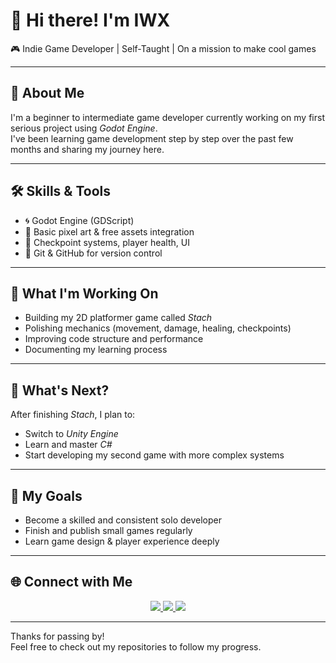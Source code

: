 
# 👋 Hi there! I'm IWX

🎮 Indie Game Developer | Self-Taught | On a mission to make cool games

---

## 🧠 About Me

I'm a beginner to intermediate game developer currently working on my first serious project using *Godot Engine*.  
I've been learning game development step by step over the past few months and sharing my journey here.

---

## 🛠 Skills & Tools

- 🌀 Godot Engine (GDScript)
- 🎨 Basic pixel art & free assets integration
- 🔁 Checkpoint systems, player health, UI
- 💾 Git & GitHub for version control

---

## 🎯 What I'm Working On

- Building my 2D platformer game called *Stach*
- Polishing mechanics (movement, damage, healing, checkpoints)
- Improving code structure and performance
- Documenting my learning process

---

## 🚀 What's Next?

After finishing *Stach*, I plan to:

- Switch to *Unity Engine*
- Learn and master *C#*
- Start developing my second game with more complex systems

---

## 🌱 My Goals

- Become a skilled and consistent solo developer
- Finish and publish small games regularly
- Learn game design & player experience deeply

---
## 🌐 Connect with Me


<p align="center">
  <a href="https://iwx-10.itch.io/">
    <img src="https://img.shields.io/badge/itch.io-FA5C5C?style=for-the-badge&logo=itchdotio&logoColor=white" />
  </a>
  <a href="https://www.instagram.com/ayoub__iwx?igsh=N3k2ZXBiOWhiZTU1">
    <img src="https://img.shields.io/badge/Instagram-E4405F?style=for-the-badge&logo=instagram&logoColor=white" />
  </a>
  <a href="https://x.com/AYOUB_IWX?t=nCRvwL-EjUBEvQsSuS7_oQ&s=09">
    <img src="https://img.shields.io/badge/X-1DA1F2?style=for-the-badge&logo=twitter&logoColor=white" />
  </a>
</p>

---
Thanks for passing by!  
Feel free to check out my repositories to follow my progress.
